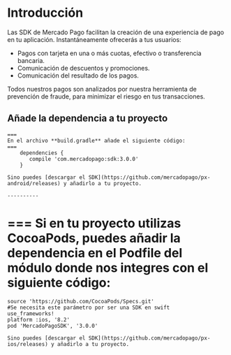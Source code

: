 **Introducción**
============

Las SDK de Mercado Pago facilitan la creación de una experiencia de pago en tu aplicación. Instantáneamente ofrecerás a tus usuarios:
 
 - Pagos con tarjeta en una o más cuotas, efectivo o transferencia bancaria. 
 - Comunicación de descuentos y promociones.
 - Comunicación del resultado de los pagos.

Todos nuestros pagos son analizados por nuestra herramienta de prevención de fraude, para minimizar el riesgo en tus transacciones. 

Añade la dependencia a tu proyecto
----------------------------------

```
===
En el archivo **build.gradle** añade el siguiente código: 
===
    dependencies {
       compile 'com.mercadopago:sdk:3.0.0'
    }

Sino puedes [descargar el SDK](https://github.com/mercadopago/px-android/releases) y añadirlo a tu proyecto.

----------

```
===
Si en tu proyecto utilizas **CocoaPods**, puedes añadir la dependencia en el **Podfile** del módulo donde nos integres con el siguiente código:
===
    source 'https://github.com/CocoaPods/Specs.git'
	#Se necesita este parámetro por ser una SDK en swift
    use_frameworks!
    platform :ios, '8.2'
    pod 'MercadoPagoSDK', '3.0.0'
```
Sino puedes [descargar el SDK](https://github.com/mercadopago/px-ios/releases) y añadirlo a tu proyecto.
